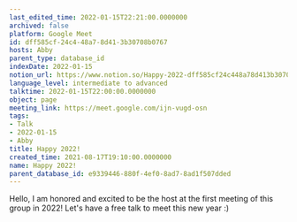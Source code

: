 ```yaml
---
last_edited_time: 2022-01-15T22:21:00.0000000
archived: false
platform: Google Meet
id: dff585cf-24c4-48a7-8d41-3b30708b0767
hosts: Abby
parent_type: database_id
indexDate: 2022-01-15
notion_url: https://www.notion.so/Happy-2022-dff585cf24c448a78d413b30708b0767
language_level: intermediate to advanced
talktime: 2022-01-15T22:00:00.0000000
object: page
meeting_link: https://meet.google.com/ijn-vugd-osn
tags:
- Talk
- 2022-01-15
- Abby
title: Happy 2022!
created_time: 2021-08-17T19:10:00.0000000
name: Happy 2022!
parent_database_id: e9339446-880f-4ef0-8ad7-8ad1f507dded
---
```


Hello, I am honored and excited to be the host at the first meeting of this group in 2022! Let's have a free talk to meet this new year :)





